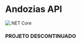 # Andozias API
![.NET Core](https://github.com/bandozia/andozias-api/workflows/.NET%20Core/badge.svg)

### PROJETO DESCONTINUADO
